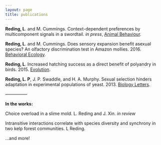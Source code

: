 ```yaml
---
layout: page
title: publications
---
```


__Reding, L__. and M. Cummings. Context-dependent preferences by multicomponent signals in a swordtail. _in press_, [Animal Behaviour](http://www.sciencedirect.com/science/article/pii/S0003347217301549).

__Reding, L__. and M. Cummings. Does sensory expansion benefit asexual species? An olfactory discrimination test in Amazon mollies. 2016. [Behavioral Ecology](http://beheco.oxfordjournals.org/content/early/2015/10/07/beheco.arv168.short?rss=1).

__Reding, L__. Increased hatching success as a direct benefit of polyandry in birds. 2015. [Evolution](http://onlinelibrary.wiley.com/doi/10.1111/evo.12553/full).

__Reding, L. P__, J. P. Swaddle, and H. A. Murphy. Sexual selection hinders adaptation in experimental populations of yeast. 2013. [Biology Letters](http://rsbl.royalsocietypublishing.org/content/9/3/20121202.short).


—————

__In the works:__

Choice overload in a slime mold. L. Reding and J. Xin. _in review_

Intransitive interactions correlate with species diversity and synchrony in two kelp forest communities. L Reding.

…and more!
